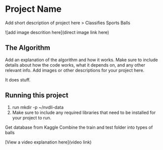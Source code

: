 # Project Name

 Add short description of project here > Classifies Sports Balls

![add image descrition here](direct image link here)

## The Algorithm

Add an explanation of the algorithm and how it works. Make sure to include details about how the code works, what it depends on, and any other relevant info. Add images or other descriptions for your project here. 

It does stuff.

## Running this project

1. run mkdir -p ~/nvdli-data
3. Make sure to include any required libraries that need to be installed for your project to run.

Get database from Kaggle
Combine the train and test folder into types of balls

[View a video explanation here](video link)
